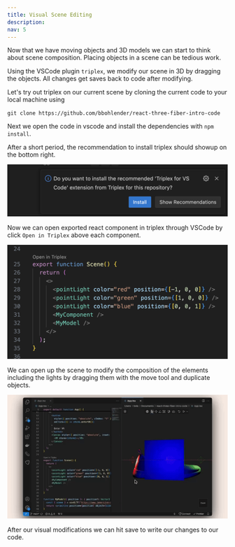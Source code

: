 ```yaml
---
title: Visual Scene Editing
description: 
nav: 5
---
```


Now that we have moving objects and 3D models we can start to think about scene composition. Placing objects in a scene can be tedious work.

Using the VSCode plugin `triplex`, we modify our scene in 3D by dragging the objects. All changes get saves back to code after modifying.

Let's try out triplex on our current scene by cloning the current code to your local machine using

```batch
git clone https://github.com/bbohlender/react-three-fiber-intro-code
```

Next we open the code in vscode and install the dependencies with `npm install`.

After a short period, the recommendation to install triplex should showup on the bottom right.

![](./install-triplex.png)

Now we can open exported react component in triplex through VSCode by click `Open in Triplex` above each component.

![](./open-triplex.png)

We can open up the scene to modify the composition of the elements including the lights by dragging them with the move tool and duplicate objects.

![](./use-triplex.gif)

After our visual modifications we can hit save to write our changes to our code. 